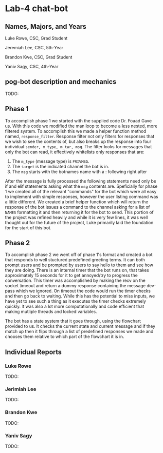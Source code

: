 # Lab-4 chat-bot
## Names, Majors, and Years
Luke Rowe, CSC, Grad Student

Jeremiah Lee, CSC, 5th-Year

Brandon Kwe, CSC, Grad Student

Yaniv Sagy, CSC, 4th-Year

## pog-bot description and mechanics
TODO:

## Phase 1
To accomplish phase 1 we started with the supplied code Dr. Foaad Gave us. With this code we modified the man loop to become a less nested, more filtered system. To accomplish this we made a helper function method named, `response_filter`. Response filter not only filters for responses that we wish to see the contents of, but also breaks up the response into four individual `sender, m_type, m_tar, msg`. The filter looks for messages that only the bot can read, it effectively whitelists only responses that are:
1. The `m_type` (message type) is `PRIVMSG`.
2. The `target` is the indicated channel the bot is in.
3. The `msg` starts with the botnames name with a : following right after

After the message is fully processed the following statements need only be if and elif statements asking what the `msg` contents are. Speficially for phase 1 we created all of the relevant "commands" for the bot which were all easy to implement with simple responses, however the user listing command was a little different. We created a brief helper function which will return the response of the bot issues a command to the channel asking for a list of `NAMES` formatting it and then returning it for the bot to send. This portion of the project was refined heavily and while it is very few lines, it was well thought out for the future of the project, Luke primarily laid the foundation for the start of this bot.

## Phase 2
To accomplish phase 2 we went off of phase 1's format and created a bot that responds to well stuctured predefined greeting terms. It can both prompt users and be prompted by users to say hello to them and see how they are doing. There is an internal timer that the bot runs on, that takes approximately 15 seconds for it to get annoyed/try to progress the conversation. This timer was accomplished by making the recv on the socket timeout and return a dummy response containing the message dev-pass which we ignored. On timeout the code would run the timer checks and then go back to waiting. While this has the potential to miss inputs, we have yet to see such a thing as it executes the timer checks extremely quickly. It was also a lot more computationally and code efficient that making mutliple threads and locked variables.

The bot has a state system that it goes through, using the flowchart provided to us. It checks the current state and current message and if they match up then it flips through a list of predefined responses we made and chooses them relative to which part of the flowchart it is in.

## Individual Reports
### Luke Rowe
TODO:
### Jerimiah Lee
TODO:
### Brandon Kwe
TODO:
### Yaniv Sagy
TODO:

